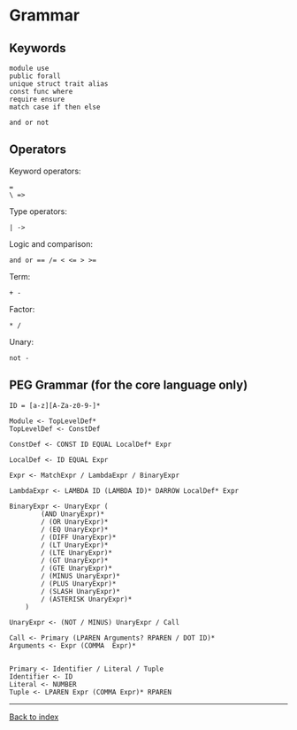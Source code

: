 # Grammar

## Keywords

    module use
    public forall
    unique struct trait alias
    const func where
    require ensure
    match case if then else

    and or not

## Operators

Keyword operators:

    =
    \ =>

Type operators:

    | ->

Logic and comparison:

    and or == /= < <= > >=

Term:

    + -

Factor:

    * /

Unary:

    not -


## PEG Grammar (for the core language only)


    ID = [a-z][A-Za-z0-9-]*

    Module <- TopLevelDef*
    TopLevelDef <- ConstDef

    ConstDef <- CONST ID EQUAL LocalDef* Expr

    LocalDef <- ID EQUAL Expr

    Expr <- MatchExpr / LambdaExpr / BinaryExpr

    LambdaExpr <- LAMBDA ID (LAMBDA ID)* DARROW LocalDef* Expr

    BinaryExpr <- UnaryExpr (
            (AND UnaryExpr)*
            / (OR UnaryExpr)*
            / (EQ UnaryExpr)*
            / (DIFF UnaryExpr)*
            / (LT UnaryExpr)*
            / (LTE UnaryExpr)*
            / (GT UnaryExpr)*
            / (GTE UnaryExpr)*
            / (MINUS UnaryExpr)*
            / (PLUS UnaryExpr)*
            / (SLASH UnaryExpr)*
            / (ASTERISK UnaryExpr)*
        )

    UnaryExpr <- (NOT / MINUS) UnaryExpr / Call

    Call <- Primary (LPAREN Arguments? RPAREN / DOT ID)*
    Arguments <- Expr (COMMA  Expr)*


    Primary <- Identifier / Literal / Tuple
    Identifier <- ID
    Literal <- NUMBER
    Tuple <- LPAREN Expr (COMMA Expr)* RPAREN


---
[Back to index](index.md)
